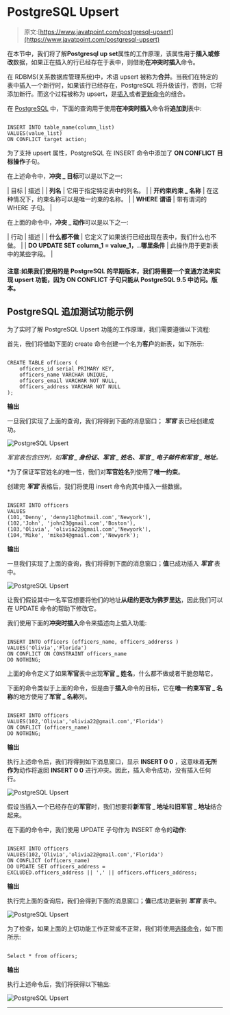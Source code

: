 # PostgreSQL Upsert

> 原文:[https://www.javatpoint.com/postgresql-upsert](https://www.javatpoint.com/postgresql-upsert)

在本节中，我们将了解**Postgresql up set**属性的工作原理，该属性用于**插入或修改**数据，如果正在插入的行已经存在于表中，则借助**在冲突时插入**命令。

在 RDBMS(关系数据库管理系统)中，术语 upsert 被称为**合并**。当我们在特定的表中插入一个新行时，如果该行已经存在，PostgreSQL 将升级该行，否则，它将添加新行。而这个过程被称为 upsert，是[插入](https://www.javatpoint.com/postgresql-insert)或者[更新命令](https://www.javatpoint.com/postgresql-update)的组合。

在 [PostgreSQL](https://www.javatpoint.com/postgresql-tutorial) 中，下面的查询用于使用**在冲突时插入**命令将**追加到**表中:

```

INSERT INTO table_name(column_list) 
VALUES(value_list)
ON CONFLICT target action;

```

为了支持 upsert 属性，PostgreSQL 在 INSERT 命令中添加了 **ON CONFLICT 目标操作**子句。

在上述命令中，**冲突 _ 目标**可以是以下之一:

| 目标 | 描述 |
| **列名** | 它用于指定特定表中的列名。 |
| **开约束约束 _ 名称** | 在这种情况下，约束名称可以是唯一约束的名称。 |
| **WHERE 谓语** | 带有谓词的 WHERE 子句。 |

在上面的命令中，**冲突 _ 动作**可以是以下之一:

| 行动 | 描述 |
| **什么都不做** | 它定义了如果该行已经出现在表中，我们什么也不做。 |
| **DO UPDATE SET column_1 = value_1，..哪里条件** | 此操作用于更新表中的某些字段。 |

#### 注意:如果我们使用的是 PostgreSQL 的早期版本，我们将需要一个变通方法来实现 upsert 功能，因为 ON CONFLICT 子句只能从 PostgreSQL 9.5 中访问。版本。

## PostgreSQL 追加测试功能示例

为了实时了解 PostgreSQL Upsert 功能的工作原理，我们需要遵循以下流程:

首先，我们将借助下面的 create 命令创建一个名为**客户**的新表，如下所示:

```

CREATE TABLE officers (
	officers_id serial PRIMARY KEY,
	officers_name VARCHAR UNIQUE,
	officers_email VARCHAR NOT NULL,
	Officers_address VARCHAR NOT NULL
);

```

**输出**

一旦我们实现了上面的查询，我们将得到下面的消息窗口； ***军官*** 表已经创建成功。

![PostgreSQL Upsert](../Images/798d32558ab4e60a90220220231396b8.png)

*军官表包含四列，如**军官 _ 身份证、军官 _ 姓名、军官 _ 电子邮件和军官 _ 地址**。*

 *为了保证军官姓名的唯一性，我们对**军官姓名**列使用了**唯一约束**。

创建完 ***军官*** 表格后，我们将使用 insert 命令向其中插入一些数据。

```

INSERT INTO officers 
VALUES 
(101,'Denny', 'denny11@hotmail.com','Newyork'),
(102,'John', 'john23@gmail.com','Boston'),
(103,'Olivia', 'olivia22@gmail.com','Newyork'),
(104,'Mike', 'mike34@gmail.com','Newyork');

```

**输出**

一旦我们实现了上面的查询，我们将得到下面的消息窗口；**值**已成功插入 ***军官*** 表中。

![PostgreSQL Upsert](../Images/bc3c944e02c0a97b9d96f0d59127c469.png)

让我们假设其中一名军官想要将他们的地址**从纽约更改为佛罗里达**，因此我们可以在 UPDATE 命令的帮助下修改它。

我们使用下面的**冲突时插入**命令来描述向上插入功能:

```

INSERT INTO officers (officers_name, officers_addrerss )
VALUES('Olivia','Florida')
ON CONFLICT ON CONSTRAINT officers_name
DO NOTHING;

```

上面的命令定义了如果**军官**表中出现**军官 _ 姓名**，什么都不做或者干脆忽略它。

下面的命令类似于上面的命令，但是由于**插入**命令的目标，它在**唯一约束军官 _ 名称**的地方使用了**军官 _ 名称**列。

```

INSERT INTO officers 
VALUES(102,'Olivia','olivia22@gmail.com','Florida')
ON CONFLICT (officers_name)
DO NOTHING;

```

**输出**

执行上述命令后，我们将得到如下消息窗口，显示 **INSERT 0 0** ，这意味着**无所作为**动作将返回 **INSERT 0 0** 进行冲突。因此，插入命令成功，没有插入任何行。

![PostgreSQL Upsert](../Images/7103f251750024280e77f9c33eb45abf.png)

假设当插入一个已经存在的**军官**时，我们想要将**新军官 _ 地址**和**旧军官 _ 地址**结合起来。

在下面的命令中，我们使用 UPDATE 子句作为 INSERT 命令的**动作:**

```

INSERT INTO officers 
VALUES(102,'Olivia','olivia22@gmail.com','Florida')
ON CONFLICT (officers_name)
DO UPDATE SET officers_address = 
EXCLUDED.officers_address || ',' || officers.officers_address;

```

**输出**

执行完上面的查询后，我们会得到下面的消息窗口；**值**已成功更新到 ***军官*** 表中。

![PostgreSQL Upsert](../Images/237c85f73f48225cc6303d0b4672d0aa.png)

为了检查，如果上面的上切功能工作正常或不正常，我们将使用[选择命令](https://www.javatpoint.com/postgresql-select)，如下图所示:

```

Select * from officers;

```

**输出**

执行上述命令后，我们将获得以下输出:

![PostgreSQL Upsert](../Images/510060f499fa12d66726fb11c8d6bd9c.png)

* * **